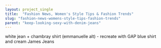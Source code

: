 ```yaml
---
layout: project_single
title:  "Fashion News, Women's Style Tips & Fashion Trends"
slug: "fashion-news-womens-style-tips-fashion-trends"
parent: "keep-looking-sexy-with-denim-jeans"
---
```

white jean + chambray shirt (emmanuelle alt) - recreate with GAP blue shirt and cream James Jeans